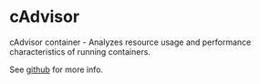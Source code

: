 
# cAdvisor

cAdvisor container - Analyzes resource usage and performance characteristics of running containers.

See [github](https://github.com/google/cadvisor) for more info.